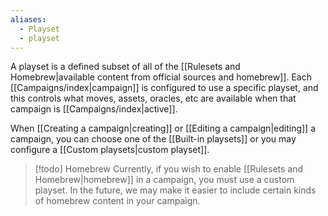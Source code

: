 ```yaml
---
aliases:
  - Playset
  - playset
---
```

A playset is a defined subset of all of the [[Rulesets and Homebrew|available content from official sources and homebrew]]. Each [[Campaigns/index|campaign]] is configured to use a specific playset, and this controls what moves, assets, oracles, etc are available when that campaign is [[Campaigns/index|active]].

When [[Creating a campaign|creating]] or [[Editing a campaign|editing]] a campaign, you can choose one of the [[Built-in playsets]] or you may configure a [[Custom playsets|custom playset]].

> [!todo] Homebrew
> Currently, if you wish to enable [[Rulesets and Homebrew|homebrew]] in a campaign, you must use a custom playset. In the future, we may make it easier to include certain kinds of homebrew content in your campaign.
